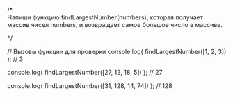 /*  
  Напиши функцию findLargestNumber(numbers), 
  которая получает массив чисел numbers, и возвращает 
  самое большое число в массиве.
  
*/

// Вызовы функции для проверки
console.log(
  findLargestNumber([1, 2, 3])
); // 3

console.log(
  findLargestNumber([27, 12, 18, 5])
); // 27

console.log(
  findLargestNumber([31, 128, 14, 74])
); // 128

